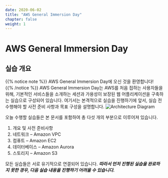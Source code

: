 ```yaml
---
date: 2020-06-02
title: "AWS General Immersion Day"
chapter: false
weight: 1
---
```


# AWS General Immersion Day

## 실습 개요
{{% notice note %}}
AWS General Immersion Day에 오신 것을 환영합니다!  
{{% /notice %}}
AWS General Immersion Day는 AWS를 처음 접하는 사용자들을 위해, 기본적인 서비스들을 소개하는 세션과 가용성이 보장된 웹 어플리케이션을 구축하는 실습으로 구성되어 있습니다. 여기서는 본격적으로 실습을 진행하기에 앞서, 실습 전 수행해야 할 사전 준비 사항과 목표 구성을 설명합니다.
![Architecture Diagram](/images/overview/overview_01.png)

오늘 수행할 실습들은 본 문서를 포함하여 총 다섯 개의 부분으로 이루어져 있습니다.
1. 개요 및 사전 준비사항
2. 네트워크 – Amazon VPC
3. 컴퓨트 – Amazon EC2
4. 데이터베이스 – Amazon Aurora
5. 스토리지 – Amazon S3

모든 실습들은 서로 유기적으로 연결되어 있습니다. **_따라서 먼저 진행된 실습을 완료하지 못한 경우, 다음 실습 내용을 진행하기 어려울 수 있습니다._** 

